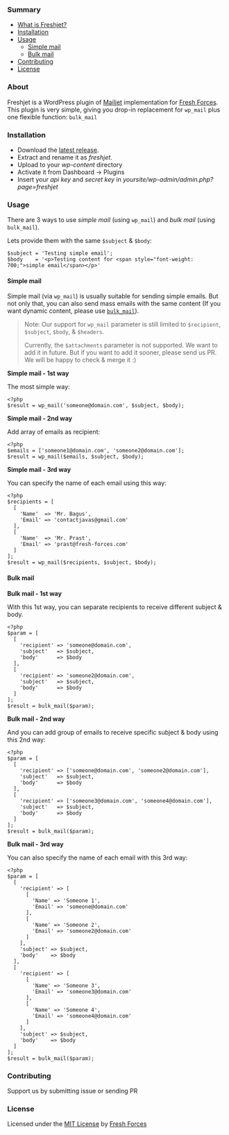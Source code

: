 ### Summary

- [What is Freshjet?](#about)
- [Installation](#installation)
- [Usage](#usage)
  - [Simple mail](simple-mail)
  - [Bulk mail](bulk-mail)
- [Contributing](#contributing)
- [License](#license)

### About

Freshjet is a WordPress plugin of [Mailjet](https://www.mailjet.com/) implementation for [Fresh Forces](https://github.com/freshforces-borndigital/). This plugin is very simple, giving you drop-in replacement for `wp_mail` plus one flexible function: `bulk_mail`

### Installation

- Download the [latest release](https://github.com/freshforces-borndigital/freshjet/releases/latest).
- Extract and rename it as *freshjet*.
- Upload to your *wp-content* directory
- Activate it from Dashboard -> Plugins
- Insert your *api key* and *secret key* in *yoursite/wp-admin/admin.php?page=freshjet*

### Usage

There are 3 ways to use *simple mail* (using `wp_mail`) and *bulk mail* (using `bulk_mail`). 

Lets provide them with the same `$subject` & `$body`:
```
$subject = 'Testing simple email';
$body    = '<p>Testing content for <span style="font-weight: 700;">simple email</span></p>'
```

#### Simple mail

Simple mail (via `wp_mail`) is usually suitable for sending simple emails. But not only that, you can also send mass emails with the same content (If you want dynamic content, please use [`bulk_mail`](bulk-mail)).

> Note:
> Our support for `wp_mail` parameter is still limited to `$recipient`, `$subject`, `$body`, & `$headers`.
>
> Currently, the `$attachments` parameter is not supported. We want to add it in future. But if you want to add it sooner, please send us PR. We will be happy to check & merge it :)

**Simple mail - 1st way**

The most simple way:

```
<?php
$result = wp_mail('someone@domain.com', $subject, $body);
```

**Simple mail - 2nd way**

Add array of emails as recipient:

```
<?php
$emails = ['someone1@domain.com', 'someone2@domain.com'];
$result = wp_mail($emails, $subject, $body);
```

**Simple mail - 3rd way**

You can specify the name of each email using this way:

```
<?php
$recipients = [
  [
    'Name'  => 'Mr. Bagus', 
    'Email' => 'contactjavas@gmail.com'
  ],
  [
    'Name'  => 'Mr. Prast',
    'Email' => 'prast@fresh-forces.com'
  ]
];
$result = wp_mail($recipients, $subject, $body);
```

#### Bulk mail

**Bulk mail - 1st way**

With this 1st way, you can separate recipients to receive different subject & body.

```
<?php
$param = [
  [
    'recipient' => 'someone@domain.com',
    'subject'   => $subject,
    'body'      => $body
  ],
  [
    'recipient' => 'someone2@domain.com',
    'subject'   => $subject,
    'body'      => $body
  ]
];
$result = bulk_mail($param);
```

**Bulk mail - 2nd way**

And you can add group of emails to receive specific subject & body using this 2nd way:

```
<?php
$param = [
  [
    'recipient' => ['someone@domain.com', 'someone2@domain.com'],
    'subject'   => $subject,
    'body'      => $body
  ],
  [
    'recipient' => ['someone3@domain.com', 'someone4@domain.com'],
    'subject'   => $subject,
    'body'      => $body
  ]
];
$result = bulk_mail($param);
```

**Bulk mail - 3rd way**

You can also specify the name of each email with this 3rd way:

```
<?php
$param = [
  [
    'recipient' => [
      [
        'Name' => 'Someone 1',
        'Email' => 'someone@domain.com'
      ],
      [
        'Name' => 'Someone 2',
        'Email' => 'someone2@domain.com'
      ]
    ],
    'subject' => $subject,
    'body'    => $body
  ],
  [
    'recipient' => [
      [
        'Name' => 'Someone 3',
        'Email' => 'someone3@domain.com'
      ],
      [
        'Name' => 'Someone 4',
        'Email' => 'someone4@domain.com'
      ]
    ],
    'subject' => $subject,
    'body'    => $body
  ]
];
$result = bulk_mail($param);
```

### Contributing

Support us by submitting issue or sending PR

### License

Licensed under the [MIT License](https://oss.ninja/mit?organization=Fresh%20Forces) by [Fresh Forces](https://github.com/freshforces-borndigital/)